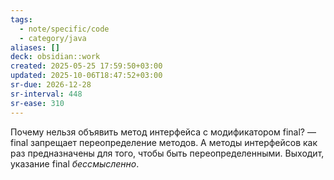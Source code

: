 ```yaml
---
tags:
  - note/specific/code
  - category/java
aliases: []
deck: obsidian::work
created: 2025-05-25 17:59:50+03:00
updated: 2025-10-06T18:47:52+03:00
sr-due: 2026-12-28
sr-interval: 448
sr-ease: 310
---
```


Почему нельзя объявить метод интерфейса с модификатором final?
—
final запрещает переопределение методов. А методы интерфейсов как раз предназначены для того, чтобы быть переопределенными. Выходит, указание final *бессмысленно*.
